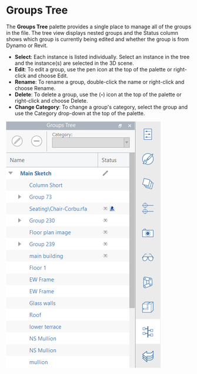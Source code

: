 # Groups Tree

The **Groups Tree** palette provides a single place to manage all of the groups in the file. The tree view displays nested groups and the Status column shows which group is currently being edited and whether the group is from Dynamo or Revit.

* **Select**: Each instance is listed individually. Select an instance in the tree and the instance\(s\) are selected in the 3D scene.
* **Edit**: To edit a group, use the pen icon at the top of the palette or right-click and choose Edit.
* **Rename**: To rename a group, double-click the name or right-click and choose Rename.
* **Delete**: To delete a group, use the \(**-**\) icon at the top of the palette or right-click and choose Delete.
* **Change Category**: To change a group's category, select the group and use the Category drop-down at the top of the palette.

![](../.gitbook/assets/groups.png)

